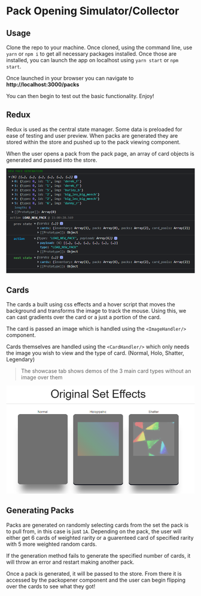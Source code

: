 # Pack Opening Simulator/Collector

## Usage

Clone the repo to your machine. Once cloned, using the command line, use `yarn` or `npm i` to get all necessary packages installed. Once those are installed, you can launch the app on localhost using 
`yarn start` or `npm start`.

Once launched in your browser you can navigate to <strong>http://localhost:3000/packs</strong>

You can then begin to test out the basic functionality. Enjoy!


## Redux

Redux is used as the central state manager. Some data is preloaded for ease of testing and user preview. When packs are generated they are stored within the store and pushed up to the pack viewing component. 

When the user opens a pack from the pack page, an array of card objects is generated and passed into the store.

![redux-log](https://github.com/SaxyN/card-collection/blob/master/src/assets/redux_log.PNG?raw=true)

## Cards

The cards a built using css effects and a hover script that moves the background and transforms the image to track the mouse. Using this, we can cast gradients over the card or a just a portion of the card. 

The card is passed an image which is handled using the `<ImageHandler/>` component. 

Cards themselves are handled using the `<CardHandler/>` which only needs the image you wish to view and the type of card. (Normal, Holo, Shatter, Legendary)

> The showcase tab shows demos of the 3 main card types without an image over them

![card-showcase](https://github.com/SaxyN/card-collection/blob/master/src/assets/card_demo.PNG?raw=true)

## Generating Packs

Packs are generated on randomly selecting cards from the set the pack is to pull from, in this case is just `1A`. Depending on the pack, the user will either get 6 cards of weighted rarity or a guarenteed card of specified rarity with 5 more weighted random cards.

If the generation method fails to generate the specified number of cards, it will throw an error and restart making another pack. 

Once a pack is generated, it will be passed to the store. From there it is accessed by the packopener component and the user can begin flipping over the cards to see what they got!